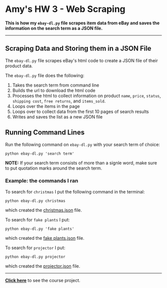 # Amy's HW 3 - Web Scraping
**This is how my `ebay-dl.py` file scrapes item data from eBay and saves the information on the search term as a JSON file.**

---
## Scraping Data and Storing them in a JSON File

The `ebay-dl.py` file scrapes eBay's html code to create a JSON file of their product data. 

The `ebay-dl.py` file does the following:
1. Takes the search term from command line
2. Builds the url to download the html code
3. Processes the html to collect information on product `name`, `price`, `status`, `shipping cost`, `free returns`, and `items_sold`.
4. Loops over the items in the page
5. Loops over to collect data from the first 10 pages of search results
6. Writes and saves the list as a new JSON file

## Running Command Lines
Run the following command on `ebay-dl.py` with your search term of choice:
```
python ebay-dl.py 'search term'
```

**NOTE:** If your search term consists of more than a signle word, make sure to put quotation marks around the search term.

### Example: the commands I ran
To search for `christmas` I put the following command in the terminal:
```
python ebay-dl.py christmas
```
which created the [christmas.json](https://github.com/kimsngmin00/HW_03/blob/main/christmas.json) file.

To search for `fake plants` I put:
```
python ebay-dl.py 'fake plants'
```
which created the [fake plants.json](https://github.com/kimsngmin00/HW_03/blob/main/fake%20plants.json) file.

To search for `projector` I put:
```
python ebay-dl.py projector
```
which created the [projector.json](https://github.com/kimsngmin00/HW_03/blob/main/projector.json) file.

---
[**Click here**](https://github.com/mikeizbicki/cmc-csci040/tree/2021fall/hw_03) to see the course project. 
